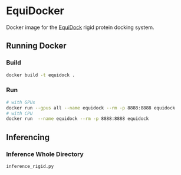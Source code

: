 # EquiDocker
Docker image for the [EquiDock](https://github.com/octavian-ganea/equidock_public) rigid protein docking system.


## Running Docker

### Build
```sh
docker build -t equidock .
```

### Run
```sh
# with GPUs
docker run --gpus all --name equidock --rm -p 8888:8888 equidock
# with CPU
docker run  --name equidock --rm -p 8888:8888 equidock
```

## Inferencing

### Inference Whole Directory
```sh
inference_rigid.py
```
